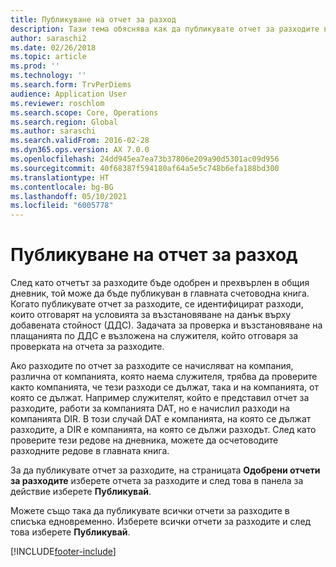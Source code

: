```yaml
---
title: Публикуване на отчет за разход
description: Тази тема обяснява как да публикувате отчет за разходите в главната книга.
author: saraschi2
ms.date: 02/26/2018
ms.topic: article
ms.prod: ''
ms.technology: ''
ms.search.form: TrvPerDiems
audience: Application User
ms.reviewer: roschlom
ms.search.scope: Core, Operations
ms.search.region: Global
ms.author: saraschi
ms.search.validFrom: 2016-02-28
ms.dyn365.ops.version: AX 7.0.0
ms.openlocfilehash: 24dd945ea7ea73b37806e209a90d5301ac09d956
ms.sourcegitcommit: 40f68387f594180af64a5e5c748b6efa188bd300
ms.translationtype: HT
ms.contentlocale: bg-BG
ms.lasthandoff: 05/10/2021
ms.locfileid: "6005778"
---
```

# <a name="post-an-expense-report"></a>Публикуване на отчет за разход

След като отчетът за разходите бъде одобрен и прехвърлен в общия дневник, той може да бъде публикуван в главната счетоводна книга. Когато публикувате отчет за разходите, се идентифицират разходи, които отговарят на условията за възстановяване на данък върху добавената стойност (ДДС). Задачата за проверка и възстановяване на плащанията по ДДС е възложена на служителя, който отговаря за проверката на отчета за разходите.

Ако разходите по отчет за разходите се начисляват на компания, различна от компанията, която наема служителя, трябва да проверите както компанията, че тези разходи се дължат, така и на компанията, от която се дължат. Например служителят, който е представил отчет за разходите, работи за компанията DAT, но е начислил разходи на компанията DIR. В този случай DAT е компанията, на която се дължат разходите, а DIR е компанията, на която се дължи разходът. След като проверите тези редове на дневника, можете да осчетоводите разходните редове в главната книга.

За да публикувате отчет за разходите, на страницата **Одобрени отчети за разходите** изберете отчета за разходите и след това в панела за действие изберете **Публикувай**.

Можете също така да публикувате всички отчети за разходите в списъка едновременно. Изберете всички отчети за разходите и след това изберете **Публикувай**.


[!INCLUDE[footer-include](../includes/footer-banner.md)]